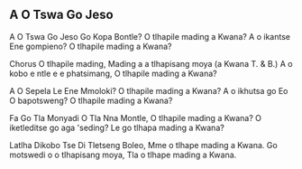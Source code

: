 ## A O Tswa Go Jeso

A O Tswa Go Jeso Go Kopa Bontle?
O tlhapile mading a Kwana?
A o ikantse Ene gompieno?
O tlhapile mading a Kwana?

Chorus
O tlhapile mading,
Mading a a tlhapisang moya (a Kwana T. & B.)
A o kobo e ntle e e phatsimang,
O tlhapile mading a Kwana?

A O Sepela Le Ene Mmoloki?
O tlhapile mading a Kwana?
A o ikhutsa go Eo O bapotsweng?
O tlhapile mading a Kwana?

Fa Go Tla Monyadi O Tla Nna Montle,
O tlhapile mading a Kwana?
O iketleditse go aga 'seding?
Le go tlhapa mading a Kwana?

Latlha Dikobo Tse Di Tletseng Boleo,
Mme o tlhape mading a Kwana.
Go motswedi o o tlhapisang moya,
Tla o tlhape mading a Kwana.


